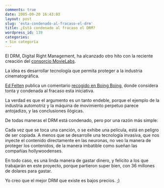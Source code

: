 ```yaml
---
comments: true
date: 2005-09-20 16:43:03
layout: post
slug: 'esta-condenado-al-fracaso-el-drm'
title: ¿Está condenado al fracaso el DRM?
wordpress_id: 139
categories:
- Sin categoría
---
```


El DRM, Digital Right Management, ha alcanzado otro hito con la reciente creación del [consorcio MovieLabs](http://www.nytimes.com/2005/09/19/business/19film.html?ex=1284782400&en=6891d908f4592160&ei=5090&partner=rssuserland&emc=rss).

La idea es desarrollar tecnología que permita proteger a la industria cinematográfica.

[Ed Felten](http://www.freedom-to-tinker.com/) publica un comentario [recogido en Boing Boing](http://www.boingboing.net/2005/09/20/hollywoods_drm_lab_d.html), donde considera tonta y condenada al fracaso esta iniciativa.

La verdad es que el argumento es un tanto endeble, porque el ejemplo de la industria automotriz y la máquina de movimiento perpetuo parece antojadizo, y las conclusiones ilógicas.

De todas maneras el DRM está condenado, pero por una razón más simple:

Cada vez que se toca una canción, o se exhibe una película, está en peligro de ser copiada. A menos que se desarrolle una tecnología invasiva, que nos inyecte el contenido directamente en las neuronas, no veo la manera de proteger los contenidos, de la manera imbatible como sueñan las compañias hollywoodenses.

En todo caso, es una linda manera de gastar dinero, y felicito a los que trabajarán en este proyecto, porque partieron super bien, con 36 millones de dolares para gastar.

Yo creo que el mejor DRM que existe es bajos precios. ;)



